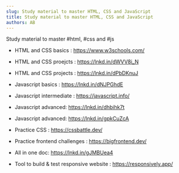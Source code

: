 ```yaml
---
slug: Study material to master HTML, CSS and JavaScript
title: Study material to master HTML, CSS and JavaScript
authors: AB
---
```


Study material to master #html, #css and #js

- HTML and CSS basics : https://www.w3schools.com/
- HTML and CSS proejcts : https://lnkd.in/dWVV8i_N
- HTML and CSS projects : https://lnkd.in/dPbDKnuJ
- Javascript basics : https://lnkd.in/dNJPGhdE
- Javascript intermediate : https://javascript.info/
- Javascript advanced: https://lnkd.in/dhbihk7t
- Javascript advanced: https://lnkd.in/gpkCuZcA

- Practice CSS : https://cssbattle.dev/
- Practice frontend challenges : https://bigfrontend.dev/

- All in one doc: https://lnkd.in/gJMBUea4

- Tool to build & test responsive website : https://responsively.app/
